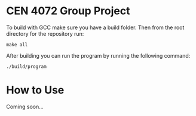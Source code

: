 # CEN 4072 Group Project

To build with GCC make sure you have a build folder. Then from the root directory for the repository run:

`make all`

After building you can run the program by running the following command:

`./build/program`

# How to Use

Coming soon...